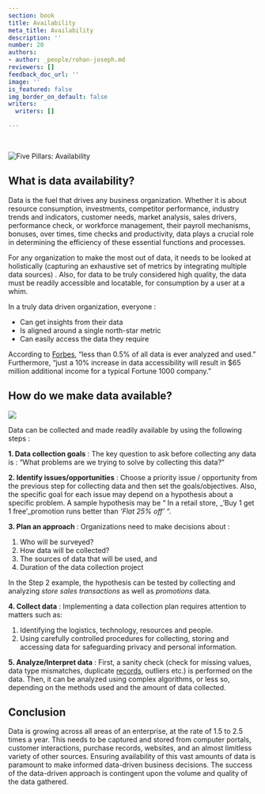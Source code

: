 ```yaml
---
section: book
title: Availability
meta_title: Availability
description: ''
number: 20
authors:
- author: _people/rohan-joseph.md
reviewers: []
feedback_doc_url: ''
image: ''
is_featured: false
img_border_on_default: false
writers:
  writers: []

---
```

‍

![Five Pillars: Availability](https://assets.website-files.com/5c197923e5851742d9bc835d/5c9e4637a95969133b7cdd12_five-pillars-1.png)

## **What is data availability?**

Data is the fuel that drives any business organization. Whether it is about resource consumption, investments, competitor performance, industry trends and indicators, customer needs, market analysis, sales drivers, performance check, or workforce management, their payroll mechanisms, bonuses, over times, time checks and productivity, data plays a crucial role in determining the efficiency of these essential functions and processes.

For any organization to make the most out of data, it needs to be looked at holistically (capturing an exhaustive set of metrics by integrating multiple data sources) . Also, for data to be truly considered high quality, the data must be readily accessible and locatable, for consumption by a user at a whim.

In a truly data driven organization, everyone :

* Can get insights from their data
* Is aligned around a single north-star metric
* Can easily access the data they require

According to [Forbes](https://www.forbes.com/sites/larrymyler/2017/07/11/better-data-quality-equals-higher-marketing-roi/#73d469c07b68), “less than 0.5% of all data is ever analyzed and used.” Furthermore, “just a 10% increase in data accessibility will result in $65 million additional income for a typical Fortune 1000 company.”

## **How do we make data available?**

![](https://assets.website-files.com/5c197923e5851742d9bc835d/5c9e4637af69dd05bf2e5d08_DA1.png)

Data can be collected and made readily available by using the following steps :

**1. Data collection goals** : The key question to ask before collecting any data is : “What problems are we trying to solve by collecting this data?”

**2. Identify issues/opportunities** : Choose a priority issue / opportunity from the previous step for collecting data and then set the goals/objectives. Also, the specific goal for each issue may depend on a hypothesis about a specific problem. A sample hypothesis may be “ In a retail store, _‘Buy 1 get 1 free’_promotion runs better than _‘Flat 25% off’_ “.

**3. Plan an approach** : Organizations need to make decisions about :

1. Who will be surveyed?
2. How data will be collected?
3. The sources of data that will be used, and
4. Duration of the data collection project

In the Step 2 example, the hypothesis can be tested by collecting and analyzing _store sales transactions_ as well as _promotions_ data.

**4. Collect data** : Implementing a data collection plan requires attention to matters such as:

1. Identifying the logistics, technology, resources and people.
2. Using carefully controlled procedures for collecting, storing and accessing data for safeguarding privacy and personal information.

**5. Analyze/Interpret data** : First, a sanity check (check for missing values, data type mismatches, duplicate [records](https://dataschool.com/glossary/database-record/), outliers etc.) is performed on the data. Then, it can be analyzed using complex algorithms, or less so, depending on the methods used and the amount of data collected.

## **Conclusion**

Data is growing across all areas of an enterprise, at the rate of 1.5 to 2.5 times a year. This needs to be captured and stored from computer portals, customer interactions, purchase records, websites, and an almost limitless variety of other sources. Ensuring availability of this vast amounts of data is paramount to make informed data-driven business decisions. The success of the data-driven approach is contingent upon the volume and quality of the data gathered.